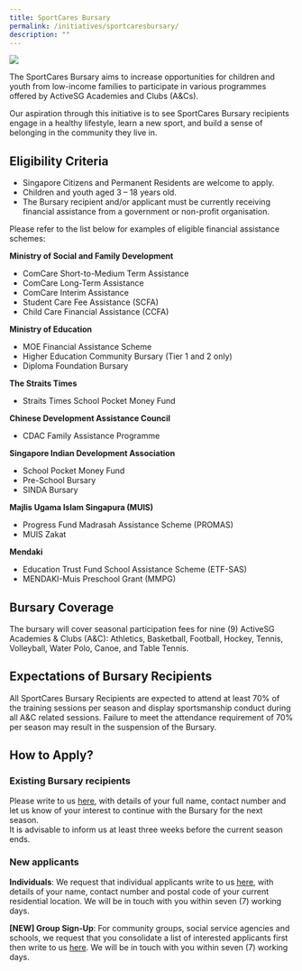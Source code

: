 ```yaml
---
title: SportCares Bursary
permalink: /initiatives/sportcaresbursary/
description: ""
---
```

![](/images/communities-of-care-1.jpg)




The SportCares Bursary aims to increase opportunities for children and youth from low-income families to participate in various programmes offered by ActiveSG Academies and Clubs (A&amp;Cs). 

Our aspiration through this initiative is to see SportCares Bursary recipients engage in a healthy lifestyle, learn a new sport, and build a sense of belonging in the community they live in.   

**Eligibility** **Criteria**
-
* Singapore Citizens and Permanent Residents are welcome to apply. 
* Children and youth aged 3 – 18 years old. 
* The Bursary recipient and/or applicant must be currently receiving financial assistance from a government or non-profit organisation. 

Please refer to the list below for examples of eligible financial assistance schemes: 

**Ministry of Social and Family Development** <br>	 
* ComCare Short-to-Medium Term Assistance
* ComCare Long-Term Assistance
* ComCare Interim Assistance
* Student Care Fee Assistance (SCFA)
* Child Care Financial Assistance (CCFA)

**Ministry of Education** <br>
* MOE Financial Assistance Scheme
* Higher Education Community Bursary (Tier 1 and 2 only)
* Diploma Foundation Bursary

**The Straits Times**
* Straits Times School Pocket Money Fund

**Chinese Development Assistance Council**
* CDAC Family Assistance Programme

**Singapore Indian Development Association**
* School Pocket Money Fund
* Pre-School Bursary
* SINDA Bursary

**Majlis Ugama Islam Singapura (MUIS)**
* Progress Fund Madrasah Assistance Scheme (PROMAS)
* MUIS Zakat

**Mendaki**
* Education Trust Fund School Assistance Scheme (ETF-SAS)
* MENDAKI-Muis Preschool Grant (MMPG)

**Bursary Coverage**
- 
The bursary will cover seasonal participation fees for nine (9) ActiveSG Academies &amp; Clubs (A&amp;C): Athletics, Basketball, Football, Hockey, Tennis, Volleyball, Water Polo, Canoe, and Table Tennis.

**Expectations of Bursary Recipients**
-
All SportCares Bursary Recipients are expected to attend at least 70% of the training sessions per season and display sportsmanship conduct during all A&amp;C related sessions. Failure to meet the attendance requirement of 70% per season may result in the suspension of the Bursary. 

## How to Apply? 

### Existing Bursary recipients 
Please write to us [here](mailto:sportcares@sport.gov.sg), with details of your full name, contact number and let us know of your interest to continue with the Bursary for the next season. <br> It is advisable to inform us at least three weeks before the current season ends. 

### New applicants

**Individuals**: We request that individual applicants write to us [here](mailto:sportcares@sport.gov.sg), with details of your name, contact number and postal code of your current residential location. We will be in touch with you within seven (7) working days.

**\[NEW\] Group Sign-Up**: For community groups, social service agencies and schools, we request that you consolidate a list of interested applicants first then write to us [here](mailto:sportcares@sport.gov.sg). We will be in touch with you within seven (7) working days.